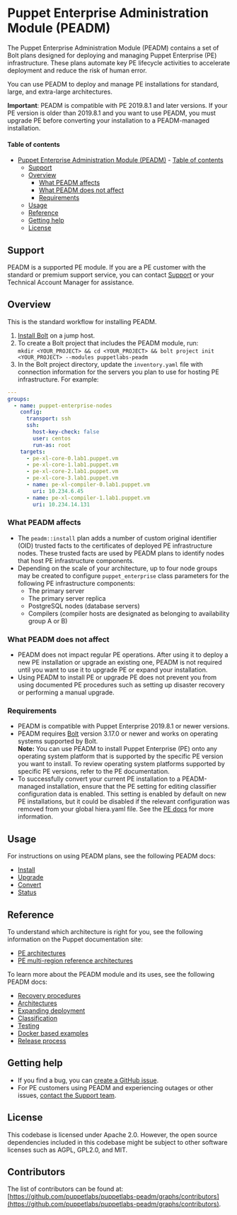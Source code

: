 # Puppet Enterprise Administration Module (PEADM)

The Puppet Enterprise Administration Module (PEADM) contains a set of Bolt plans designed for deploying and managing Puppet Enterprise (PE) infrastructure. These plans automate key PE lifecycle activities to accelerate deployment and reduce the risk of human error.

You can use PEADM to deploy and manage PE installations for standard, large, and extra-large architectures.

**Important**: PEADM is compatible with PE 2019.8.1 and later versions. If your PE version is older than 2019.8.1 and you want to use PEADM, you must upgrade PE before converting your installation to a PEADM-managed installation.

#### Table of contents

- [Puppet Enterprise Administration Module (PEADM)](#puppet-enterprise-pe-administration-adm-module) - [Table of contents](#table-of-contents)
  - [Support](#support)
  - [Overview](#overview)
    - [What PEADM affects](#what-peadm-affects)
    - [What PEADM does not affect](#what-peadm-does-not-affect)
    - [Requirements](#requirements)
  - [Usage](#usage)
  - [Reference](#reference)
  - [Getting help](#getting-help)
  - [License](#license)

## Support

PEADM is a supported PE module. If you are a PE customer with the standard or premium support service, you can contact [Support](https://portal.perforce.com/s/topic/0TO4X000000DbNgWAK/puppet) or your Technical Account Manager for assistance.

## Overview

This is the standard workflow for installing PEADM.

1. [Install Bolt](https://www.puppet.com/docs/bolt/latest/bolt_installing) on a jump host.
2. To create a Bolt project that includes the PEADM module, run:</br>`mkdir <YOUR_PROJECT> && cd <YOUR_PROJECT> && bolt project init <YOUR_PROJECT> --modules puppetlabs-peadm`
3. In the Bolt project directory, update the `inventory.yaml` file with connection information for the servers you plan to use for hosting PE infrastructure. For example:

```yaml
---
groups:
  - name: puppet-enterprise-nodes
    config:
      transport: ssh
      ssh:
        host-key-check: false
        user: centos
        run-as: root
    targets:
      - pe-xl-core-0.lab1.puppet.vm
      - pe-xl-core-1.lab1.puppet.vm
      - pe-xl-core-2.lab1.puppet.vm
      - pe-xl-core-3.lab1.puppet.vm
      - name: pe-xl-compiler-0.lab1.puppet.vm
        uri: 10.234.6.45
      - name: pe-xl-compiler-1.lab1.puppet.vm
        uri: 10.234.14.131
```

### What PEADM affects

- The `peadm::install` plan adds a number of custom original identifier (OID) trusted facts to the certificates of deployed PE infrastructure nodes. These trusted facts are used by PEADM plans to identify nodes that host PE infrastructure components.
- Depending on the scale of your architecture, up to four node groups may be created to configure `puppet_enterprise` class parameters for the following PE infrastructure components:
  - The primary server
  - The primary server replica
  - PostgreSQL nodes (database servers)
  - Compilers (compiler hosts are designated as belonging to availability group A or B)

### What PEADM does not affect

- PEADM does not impact regular PE operations. After using it to deploy a new PE installation or upgrade an existing one, PEADM is not required until you want to use it to upgrade PE or expand your installation.
- Using PEADM to install PE or upgrade PE does not prevent you from using documented PE procedures such as setting up disaster recovery or performing a manual upgrade.

### Requirements

- PEADM is compatible with Puppet Enterprise 2019.8.1 or newer versions.
- PEADM requires [Bolt](https://www.puppet.com/docs/bolt/latest/bolt_installing) version 3.17.0 or newer and works on operating systems supported by Bolt.  
  **Note:** You can use PEADM to install Puppet Enterprise (PE) onto any operating system platform that is supported by the specific PE version you want to install. To review operating system platforms supported by specific PE versions, refer to the PE documentation.
- To successfully convert your current PE installation to a PEADM-managed installation, ensure that the PE setting for editing classifier configuration data is enabled. This setting is enabled by default on new PE installations, but it could be disabled if the relevant configuration was removed from your global hiera.yaml file. See the [PE docs](https://www.puppet.com/docs/pe/latest/config_console.html#enable_console_configuration_data) for more information.

## Usage

For instructions on using PEADM plans, see the following PEADM docs:

- [Install](https://github.com/puppetlabs/puppetlabs-peadm/blob/main/documentation/install.md)
- [Upgrade](https://github.com/puppetlabs/puppetlabs-peadm/blob/main/documentation/upgrade.md)
- [Convert](https://github.com/puppetlabs/puppetlabs-peadm/blob/main/documentation/convert.md)
- [Status](https://github.com/puppetlabs/puppetlabs-peadm/blob/main/documentation/status.md)

## Reference

To understand which architecture is right for you, see the following information on the Puppet documentation site:

- [PE architectures](https://puppet.com/docs/pe/latest/choosing_an_architecture.html)
- [PE multi-region reference architectures](https://puppet.com/docs/patterns-and-tactics/latest/reference-architectures/pe-multi-region-reference-architectures.html)

To learn more about the PEADM module and its uses, see the following PEADM docs:

- [Recovery procedures](https://github.com/puppetlabs/puppetlabs-peadm/blob/main/documentation/recovery.md)
- [Architectures](https://github.com/puppetlabs/puppetlabs-peadm/blob/main/documentation/architectures.md)
- [Expanding deployment](https://github.com/puppetlabs/puppetlabs-peadm/blob/main/documentation/expanding.md)
- [Classification](https://github.com/puppetlabs/puppetlabs-peadm/blob/main/documentation/classification.md)
- [Testing](https://github.com/puppetlabs/puppetlabs-peadm/blob/main/documentation/pre_post_checks.md)
- [Docker based examples](https://github.com/puppetlabs/puppetlabs-peadm/blob/main/documentation/docker_examples.md)
- [Release process](https://github.com/puppetlabs/puppetlabs-peadm/blob/main/documentation/release_process.md)

## Getting help

- If you find a bug, you can [create a GitHub issue](https://github.com/puppetlabs/puppetlabs-peadm/issues).
- For PE customers using PEADM and experiencing outages or other issues, [contact the Support team](https://portal.perforce.com/s/topic/0TO4X000000DbNgWAK/puppet).

## License

This codebase is licensed under Apache 2.0. However, the open source dependencies included in this codebase might be subject to other software licenses such as AGPL, GPL2.0, and MIT.

## Contributors

The list of contributors can be found at: [https://github.com/puppetlabs/puppetlabs-peadm/graphs/contributors](https://github.com/puppetlabs/puppetlabs-peadm/graphs/contributors).
